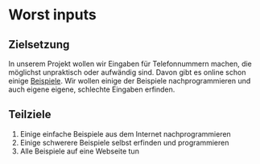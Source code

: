 # Worst inputs
## Zielsetzung
In unserem Projekt wollen wir Eingaben für Telefonnummern machen, die möglichst unpraktisch oder aufwändig sind. Davon gibt es online schon einige [Beispiele](https://qz.com/679782/programmers-imagine-the-most-ridiculous-ways-to-input-a-phone-number/). Wir wollen einige der Beispiele nachprogrammieren und auch eigene eigene, schlechte Eingaben erfinden.

## Teilziele

1. Einige einfache Beispiele aus dem Internet nachprogrammieren
2. Einige schwerere Beispiele selbst erfinden und programmieren
3. Alle Beispiele auf eine Webseite tun 
